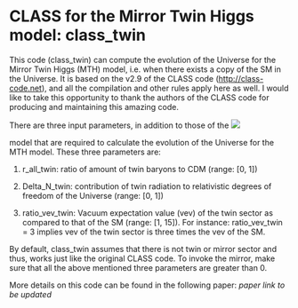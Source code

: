 CLASS for the Mirror Twin Higgs model: class_twin
======================================

This code (class_twin) can compute the evolution of the Universe for 
the Mirror Twin Higgs (MTH) model, i.e. when there exists a copy of 
the SM in the Universe. It is based on the v2.9 of the CLASS code 
(http://class-code.net), and all the compilation and other rules apply 
here as well. I would like to take this opportunity to thank the authors 
of the CLASS code for producing and maintaining this amazing code.

There are three input parameters, in addition to those of the <img src="https://render.githubusercontent.com/render/math?math=\Lambda\rm{CDM}">

model that are required to calculate the evolution of the Universe
for the MTH model. These three parameters are:

1. r_all_twin: ratio of amount of twin baryons to CDM (range: [0, 1])

2. Delta_N_twin: contribution of twin radiation to relativistic degrees of freedom of the Universe (range: [0, 1])

3. ratio_vev_twin: Vacuum expectation value (vev) of the twin sector as compared to that of the SM (range: [1, 15]). For instance: ratio_vev_twin = 3 implies vev of the twin sector is three times the vev of the SM.


By default, class_twin assumes that there is not twin or mirror 
sector and thus, works just like the original CLASS code. To
invoke the mirror, make sure that all the above mentioned three
parameters are greater than 0.

More details on this code can be found in the following paper:
*paper link to be updated*
